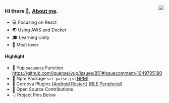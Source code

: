 [<img align="right" src="https://github-readme-stats.vercel.app/api?username=Qiming-Liu&bg_color=30,e96443,904e95&title_color=fff&text_color=fff&show_icons=true&icon_color=feda77" />](https://qiming-liu.github.io/)

### Hi there 👋, [About me](https://qiming-liu.github.io/).

- :computer: Focusing on React
- :earth_asia: Using AWS and Docker
- :mortar_board: Learning Unity
- :meat_on_bone: Meat lover

#### Highlight

- :page_with_curl: Yup `sequence` Function https://github.com/jquense/yup/issues/851#issuecomment-1049705180  
- :ledger: Npm Package `srt-parse.js` [[NPM]](https://www.npmjs.com/package/srtparsejs)
- :electric_plug: Cordova Plugins [[Android Restart]](https://github.com/Qiming-Liu/cordova-plugin-android-restart) [[BLE Peripheral]](https://github.com/Qiming-Liu/cordova-plugin-ble-peripheral-fix)  
- :hammer: Open Source Contributions 
- :point_down: Project Pins Below 
